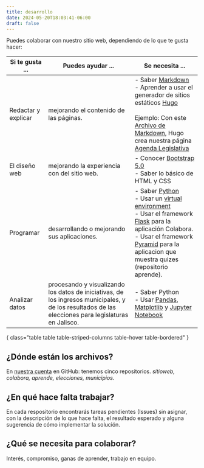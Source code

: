 ```yaml
---
title: desarrollo
date: 2024-05-20T18:03:41-06:00
draft: false
---
```


Puedes colaborar con nuestro sitio web, dependiendo de lo que te gusta
hacer:

| Si te gusta ...                          | Puedes ayudar ...             | Se necesita ...               |
| ---------------------------------------- | ----------------------------- | ----------------------------- |
| Redactar y explicar                      |  mejorando el contenido de las páginas.      | - Saber [Markdown](https://es.wikipedia.org/wiki/Markdown)<br>- Aprender a usar el generador de sitios estáticos [Hugo](https://gohugo.io/)<br><br> Ejemplo: Con este [Archivo de Markdown](https://github.com/siguealcongreso/sitioweb/raw/main/content/monitoreo/agenda-legislativa-lxiii.md), Hugo crea nuestra página [Agenda Legislativa](/monitoreo/agenda-legislativa-lxiii/) |
| El diseño web                            |  mejorando la experiencia con del sitio web.  | - Conocer [Bootstrap 5.0](https://getbootstrap.com/docs/5.0/getting-started/introduction/)<br>- Saber lo básico de HTML y CSS |
| Programar                                |  desarrollando o mejorando sus aplicaciones. | - Saber [Python](https://python.org)<br>- Usar un [virtual environment](https://docs.python.org/3/glossary.html#term-virtual-environment)<br>- Usar el framework [Flask](flask.palletsprojects.com/) para la aplicación Colabora.<br>- Usar el framework [Pyramid](https://trypyramid.com/) para la aplicacion que muestra quizes (repositorio aprende). |
| Analizar datos                           |  procesando y visualizando los datos de iniciativas, de los ingresos municipales, y de los resultados de las elecciones para legislaturas en Jalisco. | - Saber Python<br>- Usar [Pandas](https://pandas.pydata.org/),  [Matplotlib](https://matplotlib.org/) y [Jupyter Notebook](https://jupyter-notebook.readthedocs.io/en/latest/)
{ class="table table table-striped-columns table-hover table-bordered" }

## ¿Dónde están los archivos?

En [nuestra cuenta](https://github.com/siguealcongreso) en GitHub:
tenemos cinco repositorios.  *sitioweb, colabora, aprende, elecciones,
municipios*.

## ¿En qué hace falta trabajar?

En cada respositorio encontrarás tareas pendientes (Issues) sin
asignar, con la descripción de lo que hace falta, el resultado
esperado y alguna sugerencia de cómo implementar la solución.

## ¿Qué se necesita para colaborar?

Interés, compromiso, ganas de aprender, trabajo en equipo.
